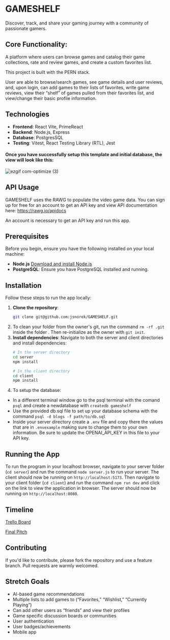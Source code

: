 # GAMESHELF
Discover, track, and share your gaming journey with a community of passionate gamers.


## Core Functionality:
 A platform where users can browse games and catalog their game collections, rate and review games, and create a custom favorites list.


This project is built with the PERN stack.

User are able to browse/search games, see game details and user reviews, and, upon login, can add games to their lists of favorites, write game reviews, view their “shelf” of games pulled from their favorites list, and view/change their basic profile information.

## Technologies
- **Frontend**: React Vite, PrimeReact
- **Backend**: Node.js, Express
- **Database**: PostgresSQL
- **Testing**: Vitest, React Testing Library (RTL), Jest

#### Once you have successfully setup this template and initial database, the view will look like this:
![ezgif com-optimize (3)](https://github.com/user-attachments/assets/00a710fd-dd72-4519-bcfe-9943fcc1ee7e)

## API Usage
GAMESHELF uses the RAWG to populate the video game data. You can sign up for free for an account to get an API key and view API documentation here: https://rawg.io/apidocs

An account is necessary to get an API key and run this app.

## Prerequisites
Before you begin, ensure you have the following installed on your local machine:
- **Node.js** [Download and install Node.js](https://nodejs.org/)
- **PostgreSQL**: Ensure you have PostgreSQL installed and running.

## Installation
Follow these steps to run the app locally:
1. **Clone the repository**:
    ```bash
    git clone git@github.com:jsnorek/GAMESHELF.git
    ```
2. To clean your folder from the owner's git, run the command `rm -rf .git` inside the folder <NAMENEWDIRECTORY>. Then re-initialize as the owner with `git init`.
3. **Install dependencies**:
    Navigate to both the server and client directories and install dependencies:
    ```bash
    # In the server directory 
    cd server
    npm install
    
    # In the client directory
    cd client
    npm install
    ```
4. To setup the database:
* In a different terminal window go to the psql terminal with the comand `psql` and create a newdatabase with `createdb gameshelf`
* Use the provided db.sql file to set up your database schema with the command `psql -d blogs -f path/to/db.sql`
* Inside your server directory create a `.env` file and copy there the values that are in `.envexample` making sure to change them to your own information. Be sure to update the OPENAI_API_KEY in this file to your API key.

## Running the App
To run the program in your localhost browser, navigate to your server folder (`cd server`) and run the command `node server.js` to run your server. 
The client should now be running on `http://localhost:5173`.
Then navigate to your client folder (`cd client`) and run the command `npm run dev` and click on the link to view the application in browser.
The server should now be running on `http://localhost:8080`.

## Timeline

[Trello Board](https://trello.com/b/f2VPN0c5/final-project)

[Final Pitch](https://docs.google.com/document/d/1xMmtRzRhjoH2pkkFkWiGTJZL1-cVEZhOD7-FdGdTioU/edit?tab=t.0)

## Contributing
If you'd like to contribute, please fork the repository and use a feature branch. Pull requests are warmly welcomed.

## Stretch Goals
- AI-based game recommendations
- Multiple lists to add games to (“Favorites,” “Wishlist,” “Currently Playing”)
- Can add other users as “friends” and view their profiles
- Game specific discussion boards or communities
- User authentication
- User badges/achievements
- Mobile app
